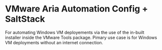 # VMware Aria Automation Config + SaltStack 

For automating Windows VM deployements via the use of the in-built installer inside the VMware Tools package. Pimary use case is for Windows VM deployments without an internet connection. 
